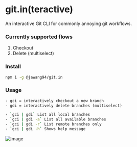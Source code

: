 # git.in(teractive)

An interactive Git CLI for commonly annoying git workflows.

### Currently supported flows

1. Checkout
2. Delete (multiselect)

### Install

```bash
npm i -g @jawang94/git.in
```

### Usage

```txt
- gci = interactively checkout a new branch
- gdi = interactively delete branches (multiselect)
```

```bash
- `gci | gdi` List all local branches
- `gci | gdi -a` List all available branches
- `gci | gdi -r` List remote branches only
- `gci | gdi -h` Shows help message
```

![image](https://user-images.githubusercontent.com/1926029/56238297-11153f00-6086-11e9-93b7-fe22800e0056.png)
